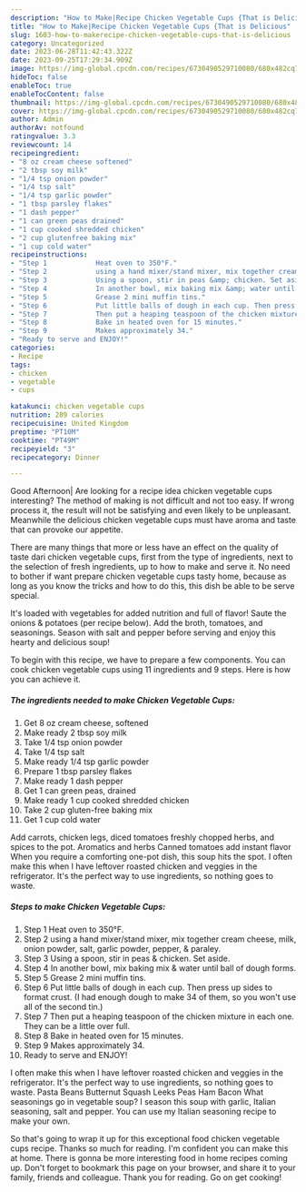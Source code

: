 ```yaml
---
description: "How to Make|Recipe Chicken Vegetable Cups {That is Delicious"
title: "How to Make|Recipe Chicken Vegetable Cups {That is Delicious"
slug: 1603-how-to-makerecipe-chicken-vegetable-cups-that-is-delicious
category: Uncategorized
date: 2023-06-28T11:42:43.322Z
date: 2023-09-25T17:29:34.909Z
image: https://img-global.cpcdn.com/recipes/6730490529710080/680x482cq70/chicken-vegetable-cups-recipe-main-photo.jpg
hideToc: false
enableToc: true
enableTocContent: false
thumbnail: https://img-global.cpcdn.com/recipes/6730490529710080/680x482cq70/chicken-vegetable-cups-recipe-main-photo.jpg
cover: https://img-global.cpcdn.com/recipes/6730490529710080/680x482cq70/chicken-vegetable-cups-recipe-main-photo.jpg
author: Admin
authorAv: notfound
ratingvalue: 3.3
reviewcount: 14
recipeingredient:
- "8 oz cream cheese softened"
- "2 tbsp soy milk"
- "1/4 tsp onion powder"
- "1/4 tsp salt"
- "1/4 tsp garlic powder"
- "1 tbsp parsley flakes"
- "1 dash pepper"
- "1 can green peas drained"
- "1 cup cooked shredded chicken"
- "2 cup glutenfree baking mix"
- "1 cup cold water"
recipeinstructions:
- "Step 1            Heat oven to 350°F."
- "Step 2            using a hand mixer/stand mixer, mix together cream cheese, milk, onion powder, salt, garlic powder, pepper, &amp; paraley."
- "Step 3            Using a spoon, stir in peas &amp; chicken. Set aside."
- "Step 4            In another bowl, mix baking mix &amp; water until ball of dough forms."
- "Step 5            Grease 2 mini muffin tins."
- "Step 6            Put little balls of dough in each cup. Then press up sides to format crust. (I had enough dough to make 34 of them, so you won&#39;t use all of the second tin.)"
- "Step 7            Then put a heaping teaspoon of the chicken mixture in each one. They can be a little over full."
- "Step 8            Bake in heated oven for 15 minutes."
- "Step 9            Makes approximately 34."
- "Ready to serve and ENJOY!"
categories:
- Recipe
tags:
- chicken
- vegetable
- cups

katakunci: chicken vegetable cups 
nutrition: 289 calories
recipecuisine: United Kingdom
preptime: "PT10M"
cooktime: "PT49M"
recipeyield: "3"
recipecategory: Dinner

---
```



Good Afternoon| Are looking for a recipe idea chicken vegetable cups interesting? The method of making is not difficult and not too easy. If wrong process it, the result will not be satisfying and even likely to be unpleasant. Meanwhile the delicious chicken vegetable cups must have aroma and taste that can provoke our appetite.






There are many things that more or less have an effect on the quality of taste dari chicken vegetable cups, first from the type of ingredients, next to the selection of fresh ingredients, up to how to make and serve it. No need to bother if want prepare chicken vegetable cups tasty home, because as long as you know the tricks and how to do this, this dish be able to be serve  special.


It&#39;s loaded with vegetables for added nutrition and full of flavor! Saute the onions &amp; potatoes (per recipe below). Add the broth, tomatoes, and seasonings. Season with salt and pepper before serving and enjoy this hearty and delicious soup!


To begin with this recipe, we have to prepare a few components. You can cook chicken vegetable cups using 11 ingredients and 9 steps. Here is how you can achieve it.

<!--inarticleads1-->

##### The ingredients needed to make Chicken Vegetable Cups:

1. Get 8 oz cream cheese, softened
1. Make ready 2 tbsp soy milk
1. Take 1/4 tsp onion powder
1. Take 1/4 tsp salt
1. Make ready 1/4 tsp garlic powder
1. Prepare 1 tbsp parsley flakes
1. Make ready 1 dash pepper
1. Get 1 can green peas, drained
1. Make ready 1 cup cooked shredded chicken
1. Take 2 cup gluten-free baking mix
1. Get 1 cup cold water


Add carrots, chicken legs, diced tomatoes freshly chopped herbs, and spices to the pot. Aromatics and herbs Canned tomatoes add instant flavor When you require a comforting one-pot dish, this soup hits the spot. I often make this when I have leftover roasted chicken and veggies in the refrigerator. It&#39;s the perfect way to use ingredients, so nothing goes to waste. 

<!--inarticleads2-->

##### Steps to make Chicken Vegetable Cups:

1. Step 1            Heat oven to 350°F.
1. Step 2            using a hand mixer/stand mixer, mix together cream cheese, milk, onion powder, salt, garlic powder, pepper, &amp; paraley.
1. Step 3            Using a spoon, stir in peas &amp; chicken. Set aside.
1. Step 4            In another bowl, mix baking mix &amp; water until ball of dough forms.
1. Step 5            Grease 2 mini muffin tins.
1. Step 6            Put little balls of dough in each cup. Then press up sides to format crust. (I had enough dough to make 34 of them, so you won&#39;t use all of the second tin.)
1. Step 7            Then put a heaping teaspoon of the chicken mixture in each one. They can be a little over full.
1. Step 8            Bake in heated oven for 15 minutes.
1. Step 9            Makes approximately 34.
1. Ready to serve and ENJOY!

I often make this when I have leftover roasted chicken and veggies in the refrigerator. It&#39;s the perfect way to use ingredients, so nothing goes to waste. Pasta Beans Butternut Squash Leeks Peas Ham Bacon What seasonings go in vegetable soup? I season this soup with garlic, Italian seasoning, salt and pepper. You can use my Italian seasoning recipe to make your own. 

So that's going to wrap it up for this exceptional food chicken vegetable cups recipe. Thanks so much for reading. I'm confident you can make this at home. There is gonna be more interesting food in home recipes coming up. Don't forget to bookmark this page on your browser, and share it to your family, friends and colleague. Thank you for reading. Go on get cooking!
